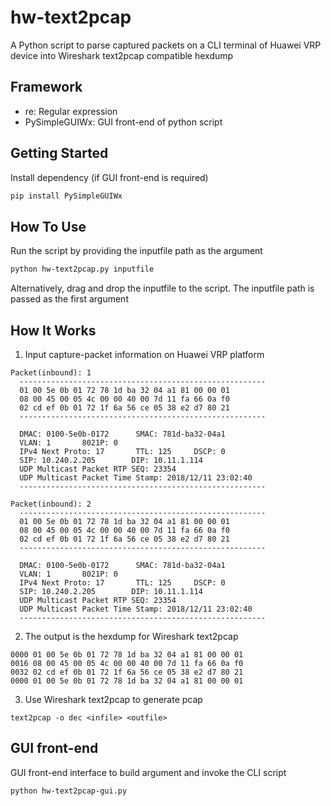 # hw-text2pcap
A Python script to parse captured packets on a CLI terminal of Huawei VRP device into Wireshark text2pcap compatible hexdump 

## Framework
* re: Regular expression
* PySimpleGUIWx: GUI front-end of python script

## Getting Started
Install dependency (if GUI front-end is required)
```sh
pip install PySimpleGUIWx
```
## How To Use
Run the script by providing the inputfile path as the argument
```sh
python hw-text2pcap.py inputfile
```
Alternatively, drag and drop the inputfile to the script. The inputfile path is passed as the first argument

## How It Works
1. Input capture-packet information on Huawei VRP platform
```
Packet(inbound): 1
  -------------------------------------------------------
  01 00 5e 0b 01 72 78 1d ba 32 04 a1 81 00 00 01 
  08 00 45 00 05 4c 00 00 40 00 7d 11 fa 66 0a f0 
  02 cd ef 0b 01 72 1f 6a 56 ce 05 38 e2 d7 80 21 
  -------------------------------------------------------

  DMAC: 0100-5e0b-0172      SMAC: 781d-ba32-04a1
  VLAN: 1       8021P: 0
  IPv4 Next Proto: 17       TTL: 125     DSCP: 0
  SIP: 10.240.2.205        DIP: 10.11.1.114
  UDP Multicast Packet RTP SEQ: 23354
  UDP Multicast Packet Time Stamp: 2018/12/11 23:02:40
  -------------------------------------------------------

Packet(inbound): 2
  -------------------------------------------------------
  01 00 5e 0b 01 72 78 1d ba 32 04 a1 81 00 00 01 
  08 00 45 00 05 4c 00 00 40 00 7d 11 fa 66 0a f0 
  02 cd ef 0b 01 72 1f 6a 56 ce 05 38 e2 d7 80 21 
  -------------------------------------------------------

  DMAC: 0100-5e0b-0172      SMAC: 781d-ba32-04a1
  VLAN: 1       8021P: 0
  IPv4 Next Proto: 17       TTL: 125     DSCP: 0
  SIP: 10.240.2.205        DIP: 10.11.1.114
  UDP Multicast Packet RTP SEQ: 23354
  UDP Multicast Packet Time Stamp: 2018/12/11 23:02:40
  -------------------------------------------------------

```
2. The output is the hexdump for Wireshark text2pcap 
```
0000 01 00 5e 0b 01 72 78 1d ba 32 04 a1 81 00 00 01 
0016 08 00 45 00 05 4c 00 00 40 00 7d 11 fa 66 0a f0 
0032 02 cd ef 0b 01 72 1f 6a 56 ce 05 38 e2 d7 80 21 
0000 01 00 5e 0b 01 72 78 1d ba 32 04 a1 81 00 00 01
```
3. Use Wireshark text2pcap to generate pcap
```
text2pcap -o dec <infile> <outfile>
```

## GUI front-end
GUI front-end interface to build argument and invoke the CLI script 
```sh
python hw-text2pcap-gui.py
```
